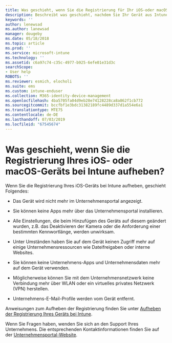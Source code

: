 ```yaml
---
title: Was geschieht, wenn Sie die Registrierung für Ihr iOS-oder macOS-Gerät aufheben?
description: Beschreibt was geschieht, nachdem Sie Ihr Gerät aus Intune entfernt haben
keywords: ''
author: lenewsad
ms.author: lanewsad
manager: dougeby
ms.date: 05/18/2018
ms.topic: article
ms.prod: ''
ms.service: microsoft-intune
ms.technology: ''
ms.assetid: c6a97c74-c35c-4977-b925-6efe01e31d3c
searchScope:
- User help
ROBOTS: ''
ms.reviewer: esmich, elocholi
ms.suite: ems
ms.custom: intune-enduser
ms.collection: M365-identity-device-management
ms.openlocfilehash: 4ba5705fa04d9eb28e74128228ca8a862f1cb772
ms.sourcegitcommit: bccfbf1e3bdc31382189fc4489d337d1a554e6a1
ms.translationtype: MTE75
ms.contentlocale: de-DE
ms.lasthandoff: 07/03/2019
ms.locfileid: "67545674"
---
```

# <a name="what-happens-if-you-unenroll-your-ios-or-macos-device-from-intune"></a>Was geschieht, wenn Sie die Registrierung Ihres iOS- oder macOS-Geräts bei Intune aufheben?

Wenn Sie die Registrierung Ihres iOS-Geräts bei Intune aufheben, geschieht Folgendes:

- Das Gerät wird nicht mehr im Unternehmensportal angezeigt.

- Sie können keine Apps mehr über das Unternehmensportal installieren.

- Alle Einstellungen, die beim Hinzufügen des Geräts auf diesem geändert wurden, z.B. das Deaktivieren der Kamera oder die Anforderung einer bestimmten Kennwortlänge, werden unwirksam.

- Unter Umständen haben Sie auf dem Gerät keinen Zugriff mehr auf einige Unternehmensressourcen wie Dateifreigaben oder interne Websites.

- Sie können keine Unternehmens-Apps und Unternehmensdaten mehr auf dem Gerät verwenden.

- Möglicherweise können Sie mit dem Unternehmensnetzwerk keine Verbindung mehr über WLAN oder ein virtuelles privates Netzwerk (VPN) herstellen.

- Unternehmens-E-Mail-Profile werden vom Gerät entfernt.

Anweisungen zum Aufheben der Registrierung finden Sie unter [Aufheben der Registrierung Ihres Geräts bei Intune](unenroll-your-device-from-intune-ios.md).

Wenn Sie Fragen haben, wenden Sie sich an den Support Ihres Unternehmens. Die entsprechenden Kontaktinformationen finden Sie auf der [Unternehmensportal-Website](https://go.microsoft.com/fwlink/?linkid=2010980).
